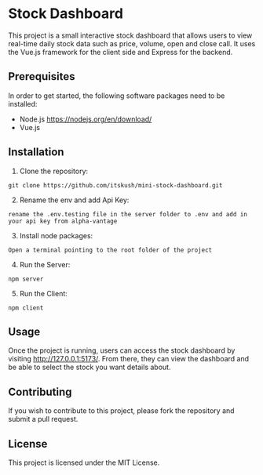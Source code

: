 # Stock Dashboard

This project is a small interactive stock dashboard that allows users to view real-time daily stock data such as price, volume, open and close call. It uses the Vue.js framework for the client side and Express for the backend.

## Prerequisites

In order to get started, the following software packages need to be installed:

* Node.js https://nodejs.org/en/download/
* Vue.js 

## Installation

1. Clone the repository:

```
git clone https://github.com/itskush/mini-stock-dashboard.git
```

2. Rename the env and add Api Key:

```
rename the .env.testing file in the server folder to .env and add in your api key from alpha-vantage
```

3. Install node packages:

```
Open a terminal pointing to the root folder of the project
```

4. Run the Server:

```
npm server
```

5. Run the Client:

```
npm client
```

## Usage

Once the project is running, users can access the stock dashboard by visiting http://127.0.0.1:5173/. From there, they can view the dashboard and be able to select the stock you want details about.

## Contributing

If you wish to contribute to this project, please fork the repository and submit a pull request.

## License

This project is licensed under the MIT License.
